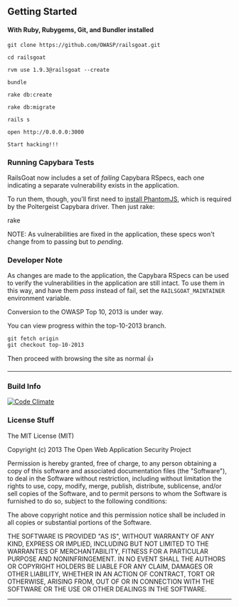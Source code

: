 ## Getting Started ##
#### With Ruby, Rubygems, Git, and Bundler installed ####

	git clone https://github.com/OWASP/railsgoat.git

	cd railsgoat

	rvm use 1.9.3@railsgoat --create

	bundle

	rake db:create

	rake db:migrate

	rails s

	open http://0.0.0.0:3000

	Start hacking!!!

### Running Capybara Tests ###

RailsGoat now includes a set of _failing_ Capybara RSpecs, each one indicating a separate vulnerability exists
in the application.

To run them, though, you'll first need to [install PhantomJS](https://github.com/jonleighton/poltergeist#installing-phantomjs),
which is required by the Poltergeist Capybara driver. Then just rake:

  rake

NOTE: As vulnerabilities are fixed in the application, these specs won't change from to passing but to _pending_.

### Developer Note ###

As changes are made to the application, the Capybara RSpecs can be used to verify the vulnerabilities
in the application are still intact. To use them in this way, and have them _pass_ instead of fail,
set the `RAILSGOAT_MAINTAINER` environment variable.

<p/>
Conversion to the OWASP Top 10, 2013 is under way. 

You can view progress within the top-10-2013 branch.

    git fetch origin
    git checkout top-10-2013
Then proceed with browsing the site as normal :thumbsup:
<hr/>

### Build Info ###

[![Code Climate](https://codeclimate.com/github/OWASP/railsgoat.png)](https://codeclimate.com/github/OWASP/railsgoat)

### License Stuff ###

The MIT License (MIT)

Copyright (c) 2013  The Open Web Application Security Project

Permission is hereby granted, free of charge, to any person obtaining a copy
of this software and associated documentation files (the "Software"), to deal
in the Software without restriction, including without limitation the rights
to use, copy, modify, merge, publish, distribute, sublicense, and/or sell
copies of the Software, and to permit persons to whom the Software is
furnished to do so, subject to the following conditions:

The above copyright notice and this permission notice shall be included in
all copies or substantial portions of the Software.

THE SOFTWARE IS PROVIDED "AS IS", WITHOUT WARRANTY OF ANY KIND, EXPRESS OR
IMPLIED, INCLUDING BUT NOT LIMITED TO THE WARRANTIES OF MERCHANTABILITY,
FITNESS FOR A PARTICULAR PURPOSE AND NONINFRINGEMENT. IN NO EVENT SHALL THE
AUTHORS OR COPYRIGHT HOLDERS BE LIABLE FOR ANY CLAIM, DAMAGES OR OTHER
LIABILITY, WHETHER IN AN ACTION OF CONTRACT, TORT OR OTHERWISE, ARISING FROM,
OUT OF OR IN CONNECTION WITH THE SOFTWARE OR THE USE OR OTHER DEALINGS IN
THE SOFTWARE.

<hr/>
